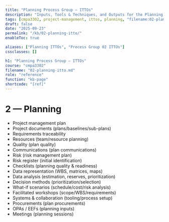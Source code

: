 ```yaml
---
title: "Planning Process Group – ITTOs"
description: "Inputs, Tools & Techniques, and Outputs for the Planning Process Group."
tags: [cmpa3302, project-management, ittos, planning, "filename:02-planning-itto.md"]
draft: false
date: "2025-09-23"
permalink: "/kb/02-planning-itto/"
enableToc: true

aliases: ["Planning ITTOs", "Process Group 02 ITTOs"]
cssclasses: []

h1: "Planning Process Group – ITTOs"
course: "cmpa3302"
filename: "02-planning-itto.md"
role: "reference"
function: "kb-page"
shortcode: "[ref]"
---
```


# 2 — Planning
- Project management plan
- Project documents (plans/baselines/sub-plans)
- Requirements traceability
- Resources (team/resource planning)
- Quality (plan quality)
- Communications (plan communications)
- Risk (risk management plan)
- Risk register (initial identification)
- Checklists (planning quality & readiness)
- Data representation (WBS, matrices, maps)
- Data analysis (estimation, reserves, prioritization)
- Decision methods (prioritization/selection)
- What-if scenarios (schedule/cost/risk analysis)
- Facilitated workshops (scope/WBS/requirements)
- Systems & collaboration (tooling/process setup)
- Procurements (plan procurements)
- OPAs / EEFs (planning inputs)
- Meetings (planning sessions)
